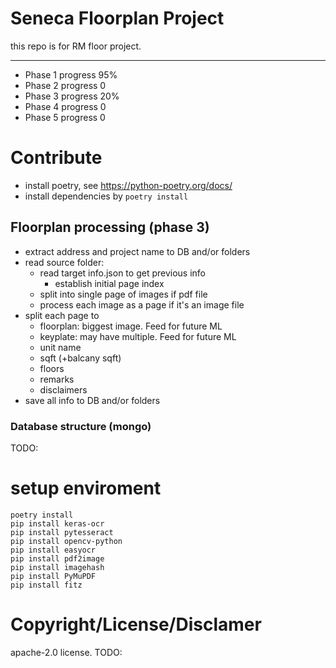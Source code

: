 # Seneca Floorplan Project
this repo is for RM floor project.

---
- Phase 1 progress 95%
- Phase 2 progress 0
- Phase 3 progress 20%
- Phase 4 progress 0
- Phase 5 progress 0

# Contribute
* install poetry, see https://python-poetry.org/docs/
* install dependencies by ```poetry install```

## Floorplan processing (phase 3)

- extract address and project name to DB and/or folders
- read source folder:
  - read target info.json to get previous info
    - establish initial page index
  - split into single page of images if pdf file
  - process each image as a page if it's an image file
- split each page to
  - floorplan: biggest image. Feed for future ML
  - keyplate: may have multiple. Feed for future ML
  - unit name
  - sqft (+balcany sqft)
  - floors
  - remarks
  - disclaimers
- save all info to DB and/or folders


### Database structure (mongo)
TODO:

# setup enviroment
```
poetry install
pip install keras-ocr
pip install pytesseract
pip install opencv-python
pip install easyocr
pip install pdf2image
pip install imagehash
pip install PyMuPDF
pip install fitz
```

# Copyright/License/Disclamer
apache-2.0 license.
TODO:

